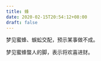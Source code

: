 ```yaml
---
title: 蜂
date: 2020-02-15T20:54:12+08:00
draft: false
---
```


梦见蜜蜂、蜈蚣交配，预示某事做不成。<br>


梦见蜜蜂螫人的脚，表示将欢喜进财。<br>
